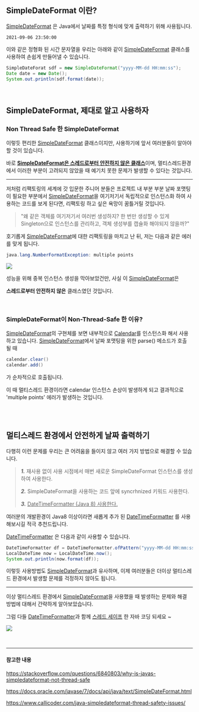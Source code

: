 ## SimpleDateFormat 이란?
[SimpleDateFormat](https://docs.oracle.com/javase/7/docs/api/java/text/SimpleDateFormat.html) 은 Java에서 날짜를 특정 형식에 맞게 출력하기 위해 사용됩니다.

```
2021-09-06 23:50:00 
```

이와 같은 정형화 된 시간 문자열을 우리는 아래와 같이 [SimpleDateFormat](https://docs.oracle.com/javase/7/docs/api/java/text/SimpleDateFormat.html) 클래스를 사용하여 손쉽게 만들어낼 수 있습니다.

```java
SimpleDateForat sdf = new SimpleDateFormat("yyyy-MM-dd HH:mm:ss");
Date date = new Date();
System.out.println(sdf.format(date));
```

<br/>

## SimpleDateFormat, 제대로 알고 사용하자
### Non Thread Safe 한 SimpleDateFormat
이렇듯 편리한 [SimpleDateFormat](https://docs.oracle.com/javase/7/docs/api/java/text/SimpleDateFormat.html) 클래스이지만, 사용하기에 앞서 여러분들이 알아야 할 것이 있습니다.

바로 <U>__[SimpleDateFormat](https://docs.oracle.com/javase/7/docs/api/java/text/SimpleDateFormat.html)은 스레드로부터 안전하지 않은 클래스__</U>이며, 멀티스레드환경에서 이러한 부분이 고려되지 않았을 때 예기치 못한 문제가 발생할 수 있다는 것입니다.

---

저처럼 리팩토링의 세계에 갓 입문한 주니어 분들은
프로젝트 내 부분 부분 날짜 포맷팅이 필요한 부분에서 [SimpleDateFormat](https://docs.oracle.com/javase/7/docs/api/java/text/SimpleDateFormat.html)을 여기저기서 독립적으로 인스턴스화 하여 사용하는 코드를 보게 된다면, 리팩토링 하고 싶은 욕망이 꿈틀거릴 것입니다.
>"왜 같은 객체를 여기저기서 여러번 생성하지? 한 번만 생성할 수 있게 Singleton으로 인스턴스를 관리하고, 객체 생성부를 캡슐화 해야되지 않을까?"

호기롭게 [SimpleDateFormat](https://docs.oracle.com/javase/7/docs/api/java/text/SimpleDateFormat.html)에 대한 리팩토링을 마치고 난 뒤, 저는 다음과 같은 에러를 맞게 됩니다.

```java
java.lang.NumberFormatException: multiple points
```

![](https://images.velog.io/images/eia51/post/60b5f805-db82-4ab1-9cd4-1804d5d30bff/a.jpg)

성능을 위해 중복 인스턴스 생성을 막아보았건만, 사실 이 [SimpleDateFormat](https://docs.oracle.com/javase/7/docs/api/java/text/SimpleDateFormat.html)은

__스레드로부터 안전하지 않은__ 클래스였던 것입니다.

<br/>

### SimpleDateFormat이 Non-Thread-Safe 한 이유?

[SimpleDateFormat](https://docs.oracle.com/javase/7/docs/api/java/text/SimpleDateFormat.html)의 구현체를 보면 내부적으로 [Calendar](https://docs.oracle.com/javase/7/docs/api/java/util/Calendar.html)를 인스턴스화 해서 사용하고 있습니다.
[SimpleDateFormat](https://docs.oracle.com/javase/7/docs/api/java/text/SimpleDateFormat.html)에서 날짜 포맷팅을 위한 parse() 메소드가 호출 될 때
```java
calendar.clear()
calendar.add() 
```
가 순차적으로 호출됩니다.

이 때 멀티스레드 환경이라면 calendar 인스턴스 손상이 발생하게 되고 결과적으로 'multiple points' 에러가 발생하는 것입니다.

<br/>
<br/>

## 멀티스레드 환경에서 안전하게 날짜 출력하기
다행히 이런 문제를 우리는 큰 어려움을 들이지 않고 여러 가지 방법으로 해결할 수 있습니다.

>***1.*** 재사용 없이 사용 시점에서 매번 새로운 SimpleDateFormat 인스턴스를 생성하여 사용한다.
>
>***2.*** SimpleDateFormat을 사용하는 코드 앞에 syncrhnized 키워드 사용한다.
>
>***3.*** <U>DateTimeFormatter (Java 8) 사용한다.</U>

여러분의 개발환경이 Java8 이상이라면 새롭게 추가 된 [DateTimeFormatter](https://docs.oracle.com/javase/8/docs/api/java/time/format/DateTimeFormatter.html) 를 사용해보시길 적극 추천드립니다.

[DateTimeFormatter](https://docs.oracle.com/javase/8/docs/api/java/time/format/DateTimeFormatter.html) 은 다음과 같이 사용할 수 있습니다.
```java
DateTimeFormatter df = DateTimeFormatter.ofPattern("yyyy-MM-dd HH:mm:ss")
LocalDateTime now = LocalDateTime.now();
System.out.println(now.format(df));
```

이렇듯 사용방법도 [SimpleDateFormat](https://docs.oracle.com/javase/7/docs/api/java/text/SimpleDateFormat.html)과 유사하며, 이제 여러분들은 더이상 멀티스레드 환경에서 발생할 문제를 걱정하지 않아도 됩니다.

---

이상 멀티스레드 환경에서 [SimpleDateFormat](https://docs.oracle.com/javase/7/docs/api/java/text/SimpleDateFormat.html)을 사용했을 때 발생하는 문제와 해결 방법에 대해서 간략하게 알아보았습니다.

그럼 다들 [DateTimeFormatter](https://docs.oracle.com/javase/8/docs/api/java/time/format/DateTimeFormatter.html)과 함께 <U>스레드 세이프</U> 한 자바 코딩 되세요 ~

![](https://images.velog.io/images/eia51/post/1841efa3-cbb3-4bab-8443-325b11c036bb/c.gif)

<br/>

---

#### 참고한 내용
https://stackoverflow.com/questions/6840803/why-is-javas-simpledateformat-not-thread-safe

https://docs.oracle.com/javase/7/docs/api/java/text/SimpleDateFormat.html

https://www.callicoder.com/java-simpledateformat-thread-safety-issues/
